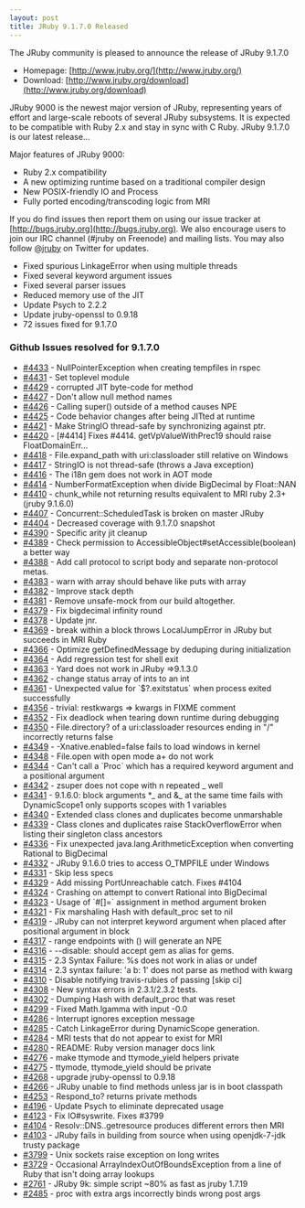 ```yaml
---
layout: post
title: JRuby 9.1.7.0 Released
---
```

The JRuby community is pleased to announce the release of JRuby 9.1.7.0

- Homepage: [http://www.jruby.org/](http://www.jruby.org/)
- Download: [http://www.jruby.org/download](http://www.jruby.org/download)

JRuby 9000 is the newest major version of JRuby, representing years of effort and large-scale reboots of several JRuby subsystems.  It is expected to be compatible with Ruby 2.x and stay in sync with C Ruby.  JRuby 9.1.7.0 is our latest release...

Major features of JRuby 9000:

- Ruby 2.x compatibility
- A new optimizing runtime based on a traditional compiler design
- New POSIX-friendly IO and Process
- Fully ported encoding/transcoding logic from MRI

If you do find issues then report them on using our issue tracker at [http://bugs.jruby.org](http://bugs.jruby.org). We also encourage users to join our IRC channel (#jruby on Freenode) and mailing lists. You may also follow [@jruby](https://twitter.com/jruby) on Twitter for updates.

- Fixed spurious LinkageError when using multiple threads
- Fixed several keyword argument issues
- Fixed several parser issues
- Reduced memory use of the JIT
- Update Psych to 2.2.2
- Update jruby-openssl to 0.9.18
- 72 issues fixed for 9.1.7.0

### Github Issues resolved for 9.1.7.0

<ul>
<li><a href="https://github.com/jruby/jruby/issues/4433">#4433</a> - NullPointerException when creating tempfiles in rspec</li>
<li><a href="https://github.com/jruby/jruby/pull/4431">#4431</a> - Set toplevel module</li>
<li><a href="https://github.com/jruby/jruby/issues/4429">#4429</a> - corrupted JIT byte-code for method</li>
<li><a href="https://github.com/jruby/jruby/pull/4427">#4427</a> - Don't allow null method names</li>
<li><a href="https://github.com/jruby/jruby/issues/4426">#4426</a> - Calling super() outside of a method causes NPE</li>
<li><a href="https://github.com/jruby/jruby/issues/4425">#4425</a> - Code behavior changes after being JITted at runtime</li>
<li><a href="https://github.com/jruby/jruby/pull/4421">#4421</a> - Make StringIO thread-safe by synchronizing against ptr.</li>
<li><a href="https://github.com/jruby/jruby/pull/4420">#4420</a> - [#4414] Fixes #4414. getVpValueWithPrec19 should raise FloatDomainErr…</li>
<li><a href="https://github.com/jruby/jruby/issues/4418">#4418</a> - File.expand_path with uri:classloader still relative on Windows</li>
<li><a href="https://github.com/jruby/jruby/issues/4417">#4417</a> - StringIO is not thread-safe (throws a Java exception)</li>
<li><a href="https://github.com/jruby/jruby/issues/4416">#4416</a> - The i18n gem does not work in AOT mode</li>
<li><a href="https://github.com/jruby/jruby/issues/4414">#4414</a> - NumberFormatException when divide BigDecimal by Float::NAN</li>
<li><a href="https://github.com/jruby/jruby/issues/4410">#4410</a> - chunk_while not returning results equivalent to MRI ruby 2.3+ (jruby 9.1.6.0)</li>
<li><a href="https://github.com/jruby/jruby/issues/4407">#4407</a> - Concurrent::ScheduledTask is broken on master JRuby</li>
<li><a href="https://github.com/jruby/jruby/issues/4404">#4404</a> - Decreased coverage with 9.1.7.0 snapshot</li>
<li><a href="https://github.com/jruby/jruby/pull/4390">#4390</a> - Specific arity jit cleanup</li>
<li><a href="https://github.com/jruby/jruby/pull/4389">#4389</a> - Check permission to AccessibleObject#setAccessible(boolean) a better way</li>
<li><a href="https://github.com/jruby/jruby/pull/4388">#4388</a> - Add call protocol to script body and separate non-protocol metas.</li>
<li><a href="https://github.com/jruby/jruby/issues/4383">#4383</a> - warn with array should behave like puts with array</li>
<li><a href="https://github.com/jruby/jruby/pull/4382">#4382</a> - Improve stack depth</li>
<li><a href="https://github.com/jruby/jruby/pull/4381">#4381</a> - Remove unsafe-mock from our build altogether.</li>
<li><a href="https://github.com/jruby/jruby/pull/4379">#4379</a> - Fix bigdecimal infinity round</li>
<li><a href="https://github.com/jruby/jruby/pull/4378">#4378</a> - Update jnr.</li>
<li><a href="https://github.com/jruby/jruby/issues/4369">#4369</a> - break within a block throws LocalJumpError in JRuby but succeeds in MRI Ruby</li>
<li><a href="https://github.com/jruby/jruby/pull/4366">#4366</a> - Optimize getDefinedMessage by deduping during initialization</li>
<li><a href="https://github.com/jruby/jruby/pull/4364">#4364</a> - Add regression test for shell exit</li>
<li><a href="https://github.com/jruby/jruby/issues/4363">#4363</a> - Yard does not work in JRuby =>9.1.3.0</li>
<li><a href="https://github.com/jruby/jruby/pull/4362">#4362</a> - change status array of ints to an int</li>
<li><a href="https://github.com/jruby/jruby/issues/4361">#4361</a> - Unexpected value for `$?.exitstatus` when process exited successfully</li>
<li><a href="https://github.com/jruby/jruby/pull/4356">#4356</a> - trivial: restkwargs => kwargs in FIXME comment</li>
<li><a href="https://github.com/jruby/jruby/pull/4352">#4352</a> - Fix deadlock when tearing down runtime during debugging</li>
<li><a href="https://github.com/jruby/jruby/issues/4350">#4350</a> - File.directory? of a uri:classloader resources ending in "/" incorrectly returns false</li>
<li><a href="https://github.com/jruby/jruby/issues/4349">#4349</a> - -Xnative.enabled=false fails to load windows in kernel</li>
<li><a href="https://github.com/jruby/jruby/issues/4348">#4348</a> - File.open with open mode a+ do not work</li>
<li><a href="https://github.com/jruby/jruby/issues/4344">#4344</a> - Can't call a `Proc` which has a required keyword argument and a positional argument</li>
<li><a href="https://github.com/jruby/jruby/issues/4342">#4342</a> - zsuper does not cope with n repeated _ well</li>
<li><a href="https://github.com/jruby/jruby/issues/4341">#4341</a> - 9.1.6.0: block arguments *_ and &_ at the same time fails with DynamicScope1 only supports scopes with 1 variables</li>
<li><a href="https://github.com/jruby/jruby/issues/4340">#4340</a> - Extended class clones and duplicates become unmarshable </li>
<li><a href="https://github.com/jruby/jruby/issues/4339">#4339</a> - Class clones and duplicates raise StackOverflowError when listing their singleton class ancestors</li>
<li><a href="https://github.com/jruby/jruby/pull/4336">#4336</a> - Fix unexpected java.lang.ArithmeticException when converting Rational to BigDecimal</li>
<li><a href="https://github.com/jruby/jruby/issues/4332">#4332</a> - JRuby 9.1.6.0 tries to access O_TMPFILE under Windows</li>
<li><a href="https://github.com/jruby/jruby/pull/4331">#4331</a> - Skip less specs</li>
<li><a href="https://github.com/jruby/jruby/pull/4329">#4329</a> - Add missing PortUnreachable catch. Fixes #4104</li>
<li><a href="https://github.com/jruby/jruby/issues/4324">#4324</a> - Crashing on attempt to convert Rational into BigDecimal </li>
<li><a href="https://github.com/jruby/jruby/issues/4323">#4323</a> - Usage of `#[]=` assignment in method argument broken</li>
<li><a href="https://github.com/jruby/jruby/pull/4321">#4321</a> - Fix marshaling Hash with default_proc set to nil</li>
<li><a href="https://github.com/jruby/jruby/issues/4319">#4319</a> - JRuby can not interpret keyword argument when placed after positional argument in block</li>
<li><a href="https://github.com/jruby/jruby/issues/4317">#4317</a> - range endpoints with () will generate an NPE</li>
<li><a href="https://github.com/jruby/jruby/issues/4316">#4316</a> - --disable: should accept gem as alias for gems.</li>
<li><a href="https://github.com/jruby/jruby/issues/4315">#4315</a> - 2.3 Syntax Failure: %s does not work in alias or undef</li>
<li><a href="https://github.com/jruby/jruby/issues/4314">#4314</a> - 2.3 syntax failure: 'a b: 1' does not parse as method with kwarg</li>
<li><a href="https://github.com/jruby/jruby/pull/4310">#4310</a> - Disable notifying travis-rubies of passing [skip ci]</li>
<li><a href="https://github.com/jruby/jruby/issues/4308">#4308</a> - New syntax errors in 2.3.1/2.3.2 tests.</li>
<li><a href="https://github.com/jruby/jruby/issues/4302">#4302</a> - Dumping Hash with default_proc that was reset</li>
<li><a href="https://github.com/jruby/jruby/pull/4299">#4299</a> - Fixed Math.lgamma with input -0.0</li>
<li><a href="https://github.com/jruby/jruby/issues/4286">#4286</a> - Interrupt ignores exception message</li>
<li><a href="https://github.com/jruby/jruby/pull/4285">#4285</a> - Catch LinkageError during DynamicScope generation.</li>
<li><a href="https://github.com/jruby/jruby/issues/4284">#4284</a> - MRI tests that do not appear to exist for MRI</li>
<li><a href="https://github.com/jruby/jruby/pull/4280">#4280</a> - README: Ruby version manager docs link</li>
<li><a href="https://github.com/jruby/jruby/pull/4276">#4276</a> - make ttymode and ttymode_yield helpers private</li>
<li><a href="https://github.com/jruby/jruby/issues/4275">#4275</a> - ttymode, ttymode_yield should be private</li>
<li><a href="https://github.com/jruby/jruby/pull/4268">#4268</a> - upgrade jruby-openssl to 0.9.18</li>
<li><a href="https://github.com/jruby/jruby/issues/4266">#4266</a> - JRuby unable to find methods unless jar is in boot classpath</li>
<li><a href="https://github.com/jruby/jruby/issues/4253">#4253</a> - Respond_to? returns private methods</li>
<li><a href="https://github.com/jruby/jruby/issues/4196">#4196</a> - Update Psych to eliminate deprecated usage</li>
<li><a href="https://github.com/jruby/jruby/pull/4123">#4123</a> - Fix IO#syswrite. Fixes #3799</li>
<li><a href="https://github.com/jruby/jruby/issues/4104">#4104</a> - Resolv::DNS..getresource produces different errors then MRI</li>
<li><a href="https://github.com/jruby/jruby/issues/4103">#4103</a> - JRuby fails in building from source when using openjdk-7-jdk trusty package</li>
<li><a href="https://github.com/jruby/jruby/issues/3799">#3799</a> - Unix sockets raise exception on long writes</li>
<li><a href="https://github.com/jruby/jruby/issues/3729">#3729</a> - Occasional ArrayIndexOutOfBoundsException from a line of Ruby that isn't doing array lookups</li>
<li><a href="https://github.com/jruby/jruby/issues/2761">#2761</a> - JRuby 9k: simple script ~80% as fast as jruby 1.7.19</li>
<li><a href="https://github.com/jruby/jruby/issues/2485">#2485</a> - proc with extra args incorrectly binds wrong post args</li>
</ul>

